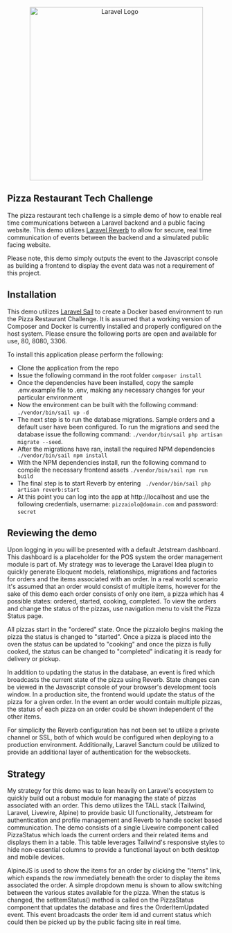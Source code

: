 <p align="center"><a href="https://laravel.com" target="_blank"><img src="https://raw.githubusercontent.com/laravel/art/master/logo-lockup/5%20SVG/2%20CMYK/1%20Full%20Color/laravel-logolockup-cmyk-red.svg" width="400" alt="Laravel Logo"></a></p>

## Pizza Restaurant Tech Challenge

The pizza restaurant tech challenge is a simple demo of how to enable real time communications between a Laravel
backend and a public facing website. This demo utilizes [Laravel Reverb](https://reverb.laravel.com) to allow for secure, 
real time communication of events between the backend and a simulated public facing website.

Please note, this demo simply outputs the event to the Javascript console as building a frontend to display the 
event data was not a requirement of this project. 

## Installation
This demo utilizes [Laravel Sail](https://laravel.com/docs/11.x/sail) to create a Docker based environment to run
the Pizza Restaurant Challenge. It is assumed that a working version of Composer and Docker is currently installed 
and properly configured on the host system. Please ensure the following ports are open and available for use, 80, 8080, 3306.

To install this application please perform the following:
- Clone the application from the repo
- Issue the following command in the root folder ``` composer install ```
- Once the dependencies have been installed, copy the sample .env.example file to .env, making any necessary changes for your particular environment
- Now the environment can be built with the following command: ```./vendor/bin/sail up -d```
- The next step is to run the database migrations. Sample orders and a default user have been configured. To run the migrations and seed the database issue the following command: ``` ./vendor/bin/sail php artisan migrate --seed ```.
- After the migrations have ran, install the required NPM dependencies ``` ./vendor/bin/sail npm install```
- With the NPM dependencies install, run the following command to compile the necessary frontend assets ``` ./vendor/bin/sail npm run build ```
- The final step is to start Reverb by entering ``` ./vendor/bin/sail php artisan reverb:start```
- At this point you can log into the app at http://localhost and use the following credentials, username: ```pizzaiolo@domain.com``` and password: ```secret```

## Reviewing the demo
Upon logging in you will be presented with a default Jetstream dashboard. This dashboard
is a placeholder for the POS system the order management module is part of. My strategy was to leverage the Laravel
Idea plugin to quickly generate Eloquent models, relationships, migrations and factories for orders and the items associated with an order.
In a real world scenario it's assumed that an order would consist of multiple items, however for the sake of this demo
each order consists of only one item, a pizza which has 4 possible states: ordered, started, cooking, completed. To view
the orders and change the status of the pizzas, use navigation menu to visit the Pizza Status page.

All pizzas start in the "ordered" state. Once the pizzaiolo begins making the pizza the status is changed to "started". Once a pizza is 
placed into the oven the status can be updated to "cooking" and once the pizza is fully cooked, the status can be changed 
to "completed" indicating it is ready for delivery or pickup.

In addition to updating the status in the database, an event is fired which broadcasts the current state of the pizza 
using Reverb. State changes can be viewed in the Javascript console of your browser's development tools window. In a production
site, the frontend would update the status of the pizza for a given order. In the event an order would contain multiple pizzas,
the status of each pizza on an order could be shown independent of the other items. 

For simplicity the Reverb configuration has not been set to utilize a private channel or SSL, both of which would be configured
when deploying to a production environment. Additionally, Laravel Sanctum could be utilized to provide an additional layer of
authentication for the websockets.

## Strategy

My strategy for this demo was to lean heavily on Laravel's ecosystem to quickly build out a robust module for managing
the state of pizzas associated with an order. This demo utilizes the TALL stack (Tailwind, Laravel, Livewire, Alpine) to 
provide basic UI functionality, Jetstream for authentication and profile management and Reverb to handle socket based communication. 
The demo consists of a single Livewire component called PizzaStatus which loads the current orders and their related items
and displays them in a table. This table leverages Tailwind's responsive styles to hide non-essential columns to provide
a functional layout on both desktop and mobile devices. 

AlpineJS is used to show the items for an order by clicking the "items" link, which expands the row immediately beneath
the order to display the items associated the order. A simple dropdown menu is shown to allow switching between the various 
states available for the pizza. When the status is changed, the setItemStatus() method is called on the PizzaStatus component
that updates the database and fires the OrderItemUpdated event. This event broadcasts the order item id and current status 
which could then be picked up by the public facing site in real time. 

